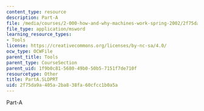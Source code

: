 ```yaml
---
content_type: resource
description: Part-A
file: /media/courses/2-000-how-and-why-machines-work-spring-2002/2f75da9a405a2ba838fa60cfcc1b0a5a_PartA.SLDPRT
file_type: application/msword
learning_resource_types:
- Tools
license: https://creativecommons.org/licenses/by-nc-sa/4.0/
ocw_type: OCWFile
parent_title: Tools
parent_type: CourseSection
parent_uid: 1f9b0c81-5680-49b0-50b5-7151f7de710f
resourcetype: Other
title: PartA.SLDPRT
uid: 2f75da9a-405a-2ba8-38fa-60cfcc1b0a5a
---
```

Part-A
